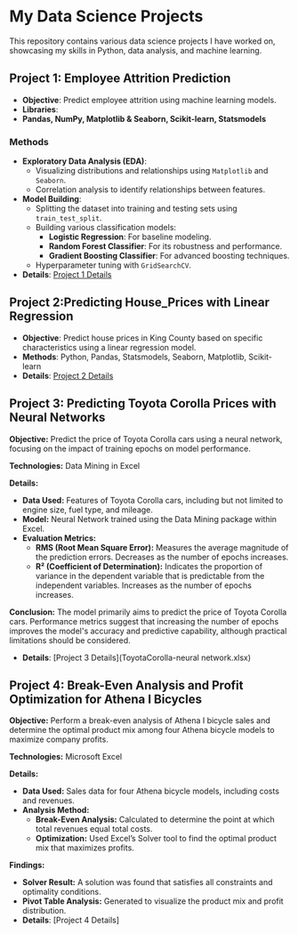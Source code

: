 # My Data Science Projects

This repository contains various data science projects I have worked on, showcasing my skills in Python, data analysis, and machine learning.


## Project 1: Employee Attrition Prediction
- **Objective**: Predict employee attrition using machine learning models.
- **Libraries**:
- **Pandas, NumPy, Matplotlib & Seaborn, Scikit-learn, Statsmodels**

### Methods
- **Exploratory Data Analysis (EDA)**:
  - Visualizing distributions and relationships using `Matplotlib` and `Seaborn`.
  - Correlation analysis to identify relationships between features.
- **Model Building**:
  - Splitting the dataset into training and testing sets using `train_test_split`.
  - Building various classification models:
    - **Logistic Regression**: For baseline modeling.
    - **Random Forest Classifier**: For its robustness and performance.
    - **Gradient Boosting Classifier**: For advanced boosting techniques.
  - Hyperparameter tuning with `GridSearchCV`.
- **Details**: [Project 1 Details](Copy_of_Case_4_Employee_Attrition_with_Random_Forest.ipynb)

## Project 2:Predicting House_Prices with Linear Regression
- **Objective**:  Predict house prices in King County based on specific characteristics using a linear regression model.
- **Methods**: Python, Pandas, Statsmodels, Seaborn, Matplotlib, Scikit-learn
- **Details**: [Project 2 Details](Copy_of_Predicting_House_Prices.ipynb)

## Project 3: Predicting Toyota Corolla Prices with Neural Networks

**Objective:** Predict the price of Toyota Corolla cars using a neural network, focusing on the impact of training epochs on model performance.

**Technologies:** Data Mining in Excel

**Details:**
- **Data Used:** Features of Toyota Corolla cars, including but not limited to engine size, fuel type, and mileage.
- **Model:** Neural Network trained using the Data Mining package within Excel.
- **Evaluation Metrics:**
  - **RMS (Root Mean Square Error):** Measures the average magnitude of the prediction errors. Decreases as the number of epochs increases.
  - **R² (Coefficient of Determination):** Indicates the proportion of variance in the dependent variable that is predictable from the independent variables. Increases as the number of epochs increases.

**Conclusion:** The model primarily aims to predict the price of Toyota Corolla cars. Performance metrics suggest that increasing the number of epochs improves the model's accuracy and predictive capability, although practical limitations should be considered.
- **Details**: [Project 3 Details](ToyotaCorolla-neural network.xlsx)

## Project 4: Break-Even Analysis and Profit Optimization for Athena I Bicycles

**Objective:** Perform a break-even analysis of Athena I bicycle sales and determine the optimal product mix among four Athena bicycle models to maximize company profits.

**Technologies:** Microsoft Excel 

**Details:**
- **Data Used:** Sales data for four Athena bicycle models, including costs and revenues.
- **Analysis Method:**
  - **Break-Even Analysis:** Calculated to determine the point at which total revenues equal total costs.
  - **Optimization:** Used Excel’s Solver tool to find the optimal product mix that maximizes profits.

**Findings:**
- **Solver Result:** A solution was found that satisfies all constraints and optimality conditions.
- **Pivot Table Analysis:** Generated to visualize the product mix and profit distribution.
- **Details**: [Project 4 Details]
